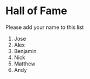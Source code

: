 # Hall of Fame
Please add your name to this list

1. Jose
2. Alex
3. Benjamin
4. Nick
5. Matthew
6. Andy

